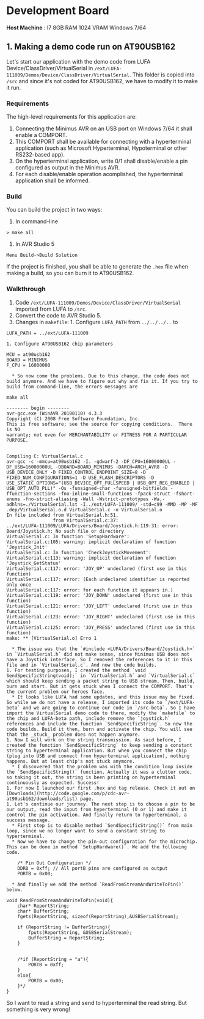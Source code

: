 # Development Board #
**Host Machine** : I7 8GB RAM 1024 VRAM Windows 7/64

## 1. Making a demo code run on AT90USB162 ##
Let's start our application with the demo code from LUFA Device/ClassDriver/VirtualSerial in `/ext/LUFA-111009/Demos/Device/ClassDriver/VirtualSerial`. This folder is copied into `/src` and since it's not coded for AT90USB162, we have to modify it to make it run.

### Requirements ###
The high-level requirements for this application are:
  1. Connecting the Minimus AVR on an USB port on Windows 7/64 it shall enable a COMPORT.
  1. This COMPORT shall be available for connecting with a hyperterminal application (such as Microsoft Hyperterminal, Hypoterminal or other RS232-based app).
  1. On the hyperterminal application, write 0/1 shall disable/enable a pin configured as output in the Minimus AVR.
  1. For each disable/enable operation acomplished, the hyperterminal application shall be informed.

### Build ###
You can build the project in two ways:
  1. In command-line
```
> make all
```
  1. In AVR Studio 5
```
Menu Build->Build Solution
```

If the project is finished, you shall be able to generate the `.hex` file when making a build, so you can burn it to AT90USB162.

### Walkthrough ###
  1. Code `/ext/LUFA-111009/Demos/Device/ClassDriver/VirtualSerial` imported from LUFA to `/src`.
  1. Convert the code to AVR Studio 5.
  1. Changes in `makefile`:
    1. Configure `LUFA_PATH` from `../../../..` to
```
LUFA_PATH = ../ext/LUFA-111009
```
    1. Configure AT90USB162 chip parameters
```
MCU = at90usb162
BOARD = MINIMUS
F_CPU = 16000000
```
      * So now come the problems. Due to this change, the code does not build anymore. And we have to figure out why and fix it. If you try to build from command-line, the errors messages are
```
make all

-------- begin --------
avr-gcc.exe (WinAVR 20100110) 4.3.3
Copyright (C) 2008 Free Software Foundation, Inc.
This is free software; see the source for copying conditions.  There is NO
warranty; not even for MERCHANTABILITY or FITNESS FOR A PARTICULAR PURPOSE.


Compiling C: VirtualSerial.c
avr-gcc -c -mmcu=at90usb162 -I. -gdwarf-2 -DF_CPU=16000000UL -DF_USB=16000000UL -DBOARD=BOARD_MINIMUS -DARCH=ARCH_AVR8 -D USB_DEVICE_ONLY -D FIXED_CONTROL_ENDPOINT_SIZE=8 -D FIXED_NUM_CONFIGURATIONS=1 -D USE_FLASH_DESCRIPTORS -D USE_STATIC_OPTIONS="(USB_DEVICE_OPT_FULLSPEED | USB_OPT_REG_ENABLED | USB_OPT_AUTO_PLL)" -Os -funsigned-char -funsigned-bitfields -ffunction-sections -fno-inline-small-functions -fpack-struct -fshort-enums -fno-strict-aliasing -Wall -Wstrict-prototypes -Wa,-adhlns=./VirtualSerial.lst -I../ext/LUFA-111009/ -std=c99 -MMD -MP -MF .dep/VirtualSerial.o.d VirtualSerial.c -o VirtualSerial.o
In file included from VirtualSerial.h:51,
                 from VirtualSerial.c:37:
../ext/LUFA-111009/LUFA/Drivers/Board/Joystick.h:119:31: error: Board/Joystick.h: No such file or directory
VirtualSerial.c: In function 'SetupHardware':
VirtualSerial.c:105: warning: implicit declaration of function 'Joystick_Init'
VirtualSerial.c: In function 'CheckJoystickMovement':
VirtualSerial.c:113: warning: implicit declaration of function 'Joystick_GetStatus'
VirtualSerial.c:117: error: 'JOY_UP' undeclared (first use in this function)
VirtualSerial.c:117: error: (Each undeclared identifier is reported only once
VirtualSerial.c:117: error: for each function it appears in.)
VirtualSerial.c:119: error: 'JOY_DOWN' undeclared (first use in this function)
VirtualSerial.c:121: error: 'JOY_LEFT' undeclared (first use in this function)
VirtualSerial.c:123: error: 'JOY_RIGHT' undeclared (first use in this function)
VirtualSerial.c:125: error: 'JOY_PRESS' undeclared (first use in this function)
make: ** [VirtualSerial.o] Erro 1
```
      * The issue was that the `#include <LUFA/Drivers/Board/Joystick.h>` in `VirtualSerial.h` did not make sense, since Minimus USB does not have a Joystick interface. So I removed the references to it in this file and in `VirtualSerial.c`. And now the code builds.
    1. For testing purposes, I created the method `void SendSpecificString(void);` in `VirtualSerial.h` and `VirtualSerial.c` which should keep sending a packet string to USB stream. Then, build, burn and start. But it gets stuck when I connect the COMPORT. That's the current problem our heroes face.
      * It looks like LUFA had some updates, and this issue may be fixed. So while we do not have a release, I imported its code to `/ext/LUFA-beta` and we are going to continue our code in `/src-beta`. So I have import the VirtualSerial demo code to there, modify the `makefile` to the chip and LUFA-beta path, include remove the `joystick.h` references and include the function `SendSpecificString`. So now the code builds. Build it then, burn and activate the chip. You will see that the _stuck_ problem does not happen anymore.
    1. Now I will work on the string transmission. As said before, I created the function `SendSpecificString` to keep sending a constant string to hyperterminal application. But when you connect the chip (plug into USB and connect from hyperterminal application), nothing happens. But at least chip's not stuck anymore.
      * I discovered that the problem was with the condition loop inside the `SendSpecificString()` function. Actually it was a clutter code, so taking it out, the string is been printing on hyperterminal continuously as expected. Success!
    1. For now I launched our first .hex and tag release. Check it out on [Downloads](http://code.google.com/p/cdc-avr-at90usb162/downloads/list) page.
    1. Let's continue our journey. The next step is to choose a pin to be our output, read the input from hyperterminal (0 or 1) and make it control the pin activation. And finally return to hyperterminal, a success message.
      * First step is to disable method `SendSpecificString()` from main loop, since we no longer want to send a constant string to hyperterminal.
      * Now we have to change the pin-out configuration for the microchip. This can be done in method `SetupHardware()`. We add the following code.
```
	/* Pin Out Configuration */
	DDRB = 0xff; // All portB pins are configured as output
	PORTB = 0x00;
```
      * And finally we add the method `ReadFromStreamAndWriteToPin()` below.
```
void ReadFromStreamAndWriteToPin(void){
	char* ReportString;
	char* BufferString;
	fgets(ReportString, sizeof(ReportString),&USBSerialStream);
	
	if (ReportString != BufferString){
		fputs(ReportString, &USBSerialStream);
		BufferString = ReportString;
	}
	
	
	/*if (ReportString = "a"){
		PORTB = 0xff;
	}
	else{
		PORTB = 0x00;
	}*/
}
```

So I want to read a string and send to hyperterminal the read string. But something is very wrong!